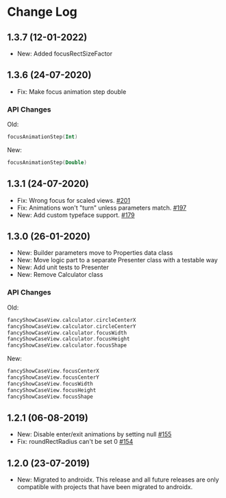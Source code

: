Change Log
==========

1.3.7 (12-01-2022)
----------------------------
*   New: Added focusRectSizeFactor

1.3.6 (24-07-2020)
----------------------------
*   Fix: Make focus animation step double

### API Changes
Old:
```kotlin
focusAnimationStep(Int)
```

New:
```kotlin
focusAnimationStep(Double)
```

1.3.1 (24-07-2020)
----------------------------
*   Fix: Wrong focus for scaled views. [#201](https://github.com/faruktoptas/FancyShowCaseView/issues/201)
*   Fix: Animations won't "turn" unless parameters match. [#197](https://github.com/faruktoptas/FancyShowCaseView/issues/197)
*   New: Add custom typeface support. [#179](https://github.com/faruktoptas/FancyShowCaseView/issues/179)

1.3.0 (26-01-2020)
----------------------------
*   New: Builder parameters move to Properties data class
*   New: Move logic part to a separate Presenter class with a testable way
*   New: Add unit tests to Presenter
*   New: Remove Calculator class

### API Changes
Old:
```kotlin
fancyShowCaseView.calculator.circleCenterX
fancyShowCaseView.calculator.circleCenterY
fancyShowCaseView.calculator.focusWidth
fancyShowCaseView.calculator.focusHeight
fancyShowCaseView.calculator.focusShape
```

New:
```kotlin
fancyShowCaseView.focusCenterX
fancyShowCaseView.focusCenterY
fancyShowCaseView.focusWidth
fancyShowCaseView.focusHeight
fancyShowCaseView.focusShape
```

1.2.1 (06-08-2019)
----------------------------
*   New: Disable enter/exit animations by setting null [#155](https://github.com/faruktoptas/FancyShowCaseView/issues/155)
*   Fix: roundRectRadius can't be set 0 [#154](https://github.com/faruktoptas/FancyShowCaseView/issues/154)

1.2.0 (23-07-2019)
----------------------------
*   New: Migrated to androidx. This release and all future releases are only compatible with projects that have been migrated to androidx.
